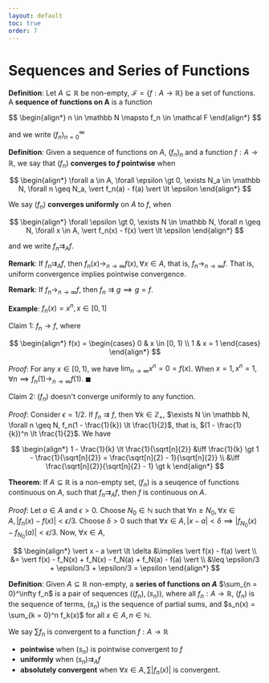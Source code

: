 ```yaml
---
layout: default
toc: true
order: 7
---
```


# Sequences and Series of Functions

**Definition**: Let $A \subseteq \mathbb R$ be non-empty, $\mathcal F = \lbrace f: A \to \mathbb R \rbrace$ be a set of functions. A **sequence of functions on A** is a function 

$$
\begin{align*}
    n \in \mathbb N \mapsto f_n \in \mathcal F
\end{align*}
$$

and we write $(f_n)_{n = 0}^\infty$

**Definition**: Given a sequence of functions on $A$, $(f_n)_n$ and a function $f: A \to \mathbb R$, we say that $(f_n)$ **converges to $f$ pointwise** when 

$$
\begin{align*}
    \forall a \in A, \forall \epsilon \gt 0, \exists N_a \in \mathbb N, \forall n \geq N_a, \vert f_n(a) - f(a) \vert \lt \epsilon
\end{align*}
$$

We say $(f_n)$ **converges uniformly** on $A$ to $f$, when 

$$
\begin{align*}
    \forall \epsilon \gt 0, \exists N \in \mathbb N, \forall n \geq N, \forall x \in A, \vert f_n(x) - f(x) \vert \lt \epsilon
\end{align*}
$$

and we write $f_n \rightrightarrows_A f$.

**Remark**: If $f_n \rightrightarrows_A f$, then $f_n(x) \to_{n \to \infty} f(x), \forall x \in A$, that is, $f_n \to_{n \to \infty} f$. That is, uniform convergence implies pointwise convergence.

**Remark**: If $f_n \to_{n \to \infty} f$, then $f_n \rightrightarrows g \implies g = f$.

**Example**: $f_n(x) = x^n, x \in [0, 1]$

Claim 1: $f_n \to f$, where 

$$
\begin{align*}
    f(x) = \begin{cases}
        0 & x \in [0, 1) \\
        1 & x = 1
    \end{cases}
\end{align*}
$$

*Proof*: For any $x \in [0, 1)$, we have $\lim_{n \to \infty} x^n = 0 = f(x)$. When $x = 1, x^n = 1, \forall n \implies f_n(1) \to_{n \to \infty} f(1)$. $\blacksquare$

Claim 2: $(f_n)$ doesn't converge uniformly to any function.

*Proof*: Consider $\epsilon = 1/2$. If $f_n \rightrightarrows f$, then $\forall k \in \mathbb Z_+$, $\exists N \in \mathbb N, \forall n \geq N, f_n(1 - \frac{1}{k}) \lt \frac{1}{2}$, that is, $(1 - \frac{1}{k})^n \lt \frac{1}{2}$. We have 

$$
\begin{align*}
    1 - \frac{1}{k} \lt \frac{1}{\sqrt[n]{2}} 
    &\iff \frac{1}{k} \gt 1 - \frac{1}{\sqrt[n]{2}} = \frac{\sqrt[n]{2} - 1}{\sqrt[n]{2}} \\
    &\iff \frac{\sqrt[n]{2}}{\sqrt[n]{2} - 1} \gt k
\end{align*}
$$


**Theorem**: If $A \subseteq \mathbb R$ is a non-empty set, $(f_n)$ is a seuqence of functions continuous on $A$, such that $f_n \rightrightarrows_A f$, then $f$ is continuous on $A$.

*Proof*: Let $a \in A$ and $\epsilon \gt 0$. Choose $N_0 \in \mathbb N$ such that $\forall n \geq N_0, \forall x \in A, \vert f_n(x) - f(x) \vert \lt \epsilon/3$. Choose $\delta \gt 0$ such that $\forall x \in A, \vert x - a \vert \lt \delta \implies \vert f_{N_0}(x) - f_{N_0}(a) \vert \lt \epsilon/3$. Now, $\forall x \in A$, 

$$
\begin{align*}
    \vert x - a \vert \lt \delta &\implies \vert f(x) - f(a) \vert \\
    &= \vert f(x) - f_N(x) + f_N(x) - f_N(a) + f_N(a) - f(a) \vert \\
    &\leq \epsilon/3 + \epsilon/3 + \epsilon/3 = \epsilon
\end{align*}
$$

**Definition**: Given $A \subseteq \mathbb R$ non-empty, a **series of functions on $A$** $\sum_{n = 0}^\infty f_n$ is a pair of sequences $((f_n), (s_n))$, where all $f_n: A \to \mathbb R$, $(f_n)$ is the sequence of terms, $(s_n)$ is the sequence of partial sums, and $s_n(x) = \sum_{k = 0}^n f_k(x)$ for all $x \in A, n \in \mathbb N$.

We say $\sum f_n$ is convergent to a function $f: A \to \mathbb R$
* **pointwise** when $(s_n)$ is pointwise convergent to $f$
* **uniformly** when $(s_n) \rightrightarrows_A f$
* **absolutely convergent** when $\forall x \in A, \sum \vert f_n(x) \vert$ is convergent.